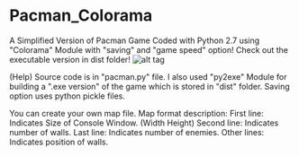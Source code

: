 # Pacman_Colorama
A Simplified Version of Pacman Game Coded with Python 2.7 using "Colorama" Module with "saving" and "game speed" option!
Check out the executable version in dist folder!
![alt tag](https://github.com/mkaafy/Pacman_Colorama/blob/master/ScreenShot.png)

(Help)
Source code is in "pacman.py" file.
I also used "py2exe" Module for building a ".exe version" of the game which is stored in "dist" folder.
Saving option uses python pickle files.

You can create your own map file.
Map format description:
  First line: Indicates Size of Console Window. (Width Height)
  Second line: Indicates number of walls.
  Last line: Indicates number of enemies.
  Other lines: Indicates position of walls.
